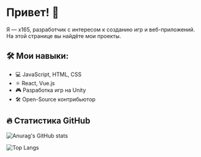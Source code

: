 # Привет! 👋

Я — x165, разработчик с интересом к созданию игр и веб-приложений. На этой странице вы найдёте мои проекты.

## 🛠️ Мои навыки:
- 💻 JavaScript, HTML, CSS
- ⚛️ React, Vue.js
- 🎮 Разработка игр на Unity
- 🛠️ Open-Source контрибьютор

## 🔥 Статистика GitHub
![Anurag's GitHub stats](https://github-readme-stats.vercel.app/api?username=retrojan&show_icons=true&theme=radical)

![Top Langs](https://github-readme-stats.vercel.app/api/top-langs/?username=retrojan&layout=compact
)



